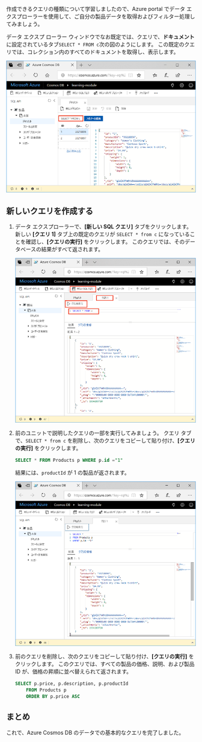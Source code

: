 作成できるクエリの種類について学習しましたので、Azure portal でデータ エクスプローラーを使用して、ご自分の製品データを取得およびフィルター処理してみましょう。

データ エクスプ ローラー ウィンドウでなお既定では、クエリで、**ドキュメント**に設定されているタブ`SELECT * FROM c`次の図のようにします。 この既定のクエリでは、コレクション内のすべてのドキュメントを取得し、表示します。

![データ エクスプローラーの既定のクエリは、"SELECT * FROM c" です](../media/5-azure-cosmosdb-data-explorer-query.png)

## <a name="create-a-new-query"></a>新しいクエリを作成する

1. データ エクスプローラーで、**[新しい SQL クエリ]** タブをクリックします。新しい **[クエリ 1]** タブ上の既定のクエリが `SELECT * from c` になっていることを確認し、**[クエリの実行]** をクリックします。 このクエリでは、そのデータベースの結果がすべて返されます。

    ![ORDER BY c._ts DESC を追加し [フィルタの適用] をクリックすることで既定のクエリを変更する](../media/5-azure-cosmosdb-data-explorer-edit-query.png)

2. 前のユニットで説明したクエリの一部を実行してみましょう。 クエリ タブで、`SELECT * from c` を削除し、次のクエリをコピーして貼り付け、**[クエリの実行]** をクリックします。

    ```sql
    SELECT * FROM Products p WHERE p.id ="1"
    ```

    結果には、`productId` が 1 の製品が返されます。

    ![「ORDER BY c._ts DESC」を追加し [フィルタの適用] をクリックすることで、既定のクエリを変更](../media/5-azure-cosmosdb-data-explorer-query-by-id.png)

3. 前のクエリを削除し、次のクエリをコピーして貼り付け、**[クエリの実行]** をクリックします。 このクエリでは、すべての製品の価格、説明、および製品 ID が、価格の昇順に並べ替えられて返されます。
 
    ```sql
    SELECT p.price, p.description, p.productId 
        FROM Products p 
        ORDER BY p.price ASC
    ```

## <a name="summary"></a>まとめ

これで、Azure Cosmos DB のデータでの基本的なクエリを完了しました。 